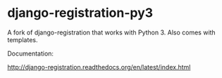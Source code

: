 django-registration-py3
=======================

A fork of django-registration that works with Python 3. Also comes with templates. 

Documentation:

http://django-registration.readthedocs.org/en/latest/index.html
